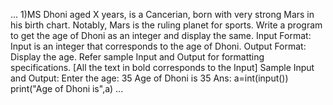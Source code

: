 ...
1)MS Dhoni aged X years, is a Cancerian, born with very strong Mars in his birth chart. Notably, Mars is the ruling planet for sports. Write a program to get the age of Dhoni as an integer and display the same.
Input Format:
Input is an integer that corresponds to the age of Dhoni.
Output Format:
Display the age.
Refer sample Input and Output for formatting specifications.
[All the text in bold corresponds to the Input]
Sample Input and Output:
Enter the age:
35
Age of Dhoni is 35
Ans:
a=int(input())
print("Age of Dhoni is",a)
...
